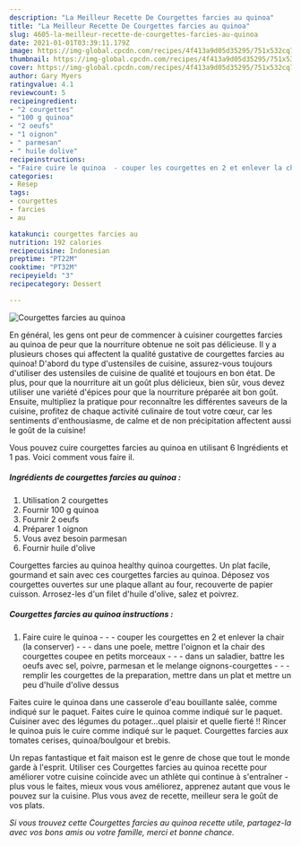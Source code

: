 ```yaml
---
description: "La Meilleur Recette De Courgettes farcies au quinoa"
title: "La Meilleur Recette De Courgettes farcies au quinoa"
slug: 4605-la-meilleur-recette-de-courgettes-farcies-au-quinoa
date: 2021-01-01T03:39:11.179Z
image: https://img-global.cpcdn.com/recipes/4f413a9d05d35295/751x532cq70/courgettes-farcies-au-quinoa-photo-principale-de-la-recette.jpg
thumbnail: https://img-global.cpcdn.com/recipes/4f413a9d05d35295/751x532cq70/courgettes-farcies-au-quinoa-photo-principale-de-la-recette.jpg
cover: https://img-global.cpcdn.com/recipes/4f413a9d05d35295/751x532cq70/courgettes-farcies-au-quinoa-photo-principale-de-la-recette.jpg
author: Gary Myers
ratingvalue: 4.1
reviewcount: 5
recipeingredient:
- "2 courgettes"
- "100 g quinoa"
- "2 oeufs"
- "1 oignon"
- " parmesan"
- " huile dolive"
recipeinstructions:
- "Faire cuire le quinoa  - couper les courgettes en 2 et enlever la chair (la conserver)  - dans une poele, mettre l&#39;oignon et la chair des courgettes coupee en petits morceaux  - dans un saladier, battre les oeufs avec sel, poivre, parmesan et le melange oignons-courgettes  - remplir les courgettes de la preparation, mettre dans un plat et mettre un peu d&#39;huile d&#39;olive dessus"
categories:
- Resep
tags:
- courgettes
- farcies
- au

katakunci: courgettes farcies au 
nutrition: 192 calories
recipecuisine: Indonesian
preptime: "PT22M"
cooktime: "PT32M"
recipeyield: "3"
recipecategory: Dessert

---
```



![Courgettes farcies au quinoa](https://img-global.cpcdn.com/recipes/4f413a9d05d35295/751x532cq70/courgettes-farcies-au-quinoa-photo-principale-de-la-recette.jpg)

En général, les gens ont peur de commencer à cuisiner courgettes farcies au quinoa de peur que la nourriture obtenue ne soit pas délicieuse. Il y a plusieurs choses qui affectent la qualité gustative de courgettes farcies au quinoa! D'abord du type d'ustensiles de cuisine, assurez-vous toujours d'utiliser des ustensiles de cuisine de qualité et toujours en bon état. De plus, pour que la nourriture ait un goût plus délicieux, bien sûr, vous devez utiliser une variété d'épices pour que la nourriture préparée ait bon goût. Ensuite, multipliez la pratique pour reconnaître les différentes saveurs de la cuisine, profitez de chaque activité culinaire de tout votre cœur, car les sentiments d'enthousiasme, de calme et de non précipitation affectent aussi le goût de la cuisine!

<!--inarticleads1-->

Vous pouvez cuire courgettes farcies au quinoa en utilisant 6 Ingrédients et 1 pas. Voici comment vous faire il.

##### Ingrédients de courgettes farcies au quinoa :

1. Utilisation 2 courgettes
1. Fournir 100 g quinoa
1. Fournir 2 oeufs
1. Préparer 1 oignon
1. Vous avez besoin  parmesan
1. Fournir  huile d&#39;olive


Courgettes farcies au quinoa healthy quinoa courgettes. Un plat facile, gourmand et sain avec ces courgettes farcies au quinoa. Déposez vos courgettes ouvertes sur une plaque allant au four, recouverte de papier cuisson. Arrosez-les d&#39;un filet d&#39;huile d&#39;olive, salez et poivrez. 

<!--inarticleads2-->

##### Courgettes farcies au quinoa instructions :

1. Faire cuire le quinoa -  - - couper les courgettes en 2 et enlever la chair (la conserver) -  - - dans une poele, mettre l&#39;oignon et la chair des courgettes coupee en petits morceaux -  - - dans un saladier, battre les oeufs avec sel, poivre, parmesan et le melange oignons-courgettes -  - - remplir les courgettes de la preparation, mettre dans un plat et mettre un peu d&#39;huile d&#39;olive dessus


Faites cuire le quinoa dans une casserole d&#39;eau bouillante salée, comme indiqué sur le paquet. Faites cuire le quinoa comme indiqué sur le paquet. Cuisiner avec des légumes du potager…quel plaisir et quelle fierté !! Rincer le quinoa puis le cuire comme indiqué sur le paquet. Courgettes farcies aux tomates cerises, quinoa/boulgour et brebis. 

<!--inarticleads1-->

<p>
Un repas fantastique et fait maison est le genre de chose que tout le monde garde à l'esprit. Utiliser ces Courgettes farcies au quinoa recette pour améliorer votre cuisine coïncide avec un athlète qui continue à s'entraîner - plus vous le faites, mieux vous vous améliorez, apprenez autant que vous le pouvez sur la cuisine. Plus vous avez de recette, meilleur sera le goût de vos plats.
</p>

<p>
<i>Si vous trouvez cette Courgettes farcies au quinoa recette utile, partagez-la avec vos bons amis ou votre famille, merci et bonne chance.</i>
</p>
